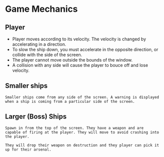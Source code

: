 # Game Mechanics

## Player
* Player moves according to its velocity. The velocity is changed by accelerating in a direction.
 * To slow the ship down, you must accelerate in the opposite direction, or collide with the side of the screen.
* The player cannot move outside the bounds of the window.
 * A collision with any side will cause the player to bouce off and lose velocity.

## Smaller ships
	Smaller ships come from any side of the screen. A warning is displayed when a ship is coming from a particular side of the screen.

## Larger (Boss) Ships
	Spawn in from the top of the screen. They have a weapon and are capable of firing at the player. They will move to avoid crashing into the player.

	They will drop their weapon on destruction and they player can pick it up for their arsenal.
